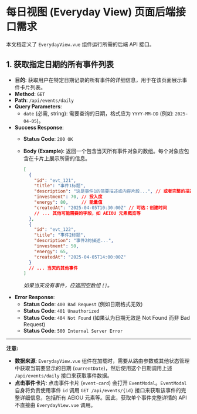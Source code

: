 # 每日视图 (Everyday View) 页面后端接口需求

本文档定义了 `EverydayView.vue` 组件运行所需的后端 API 接口。

## 1. 获取指定日期的所有事件列表

- **目的**: 获取用户在特定日期记录的所有事件的详细信息，用于在该页面展示事件卡片列表。
- **Method**: `GET`
- **Path**: `/api/events/daily`
- **Query Parameters**:
    - `date` (必需, string): 需要查询的日期，格式应为 `YYYY-MM-DD` (例如: `2025-04-05`)。
- **Success Response**:
    - **Status Code**: `200 OK`
    - **Body (Example)**: 返回一个包含当天所有事件对象的数组。每个对象应包含在卡片上展示所需的信息。

      ```json
      [
        {
          "id": "evt_121",
          "title": "事件1标题",
          "description": "这是事件1的简要描述或内容片段...", // 或者完整的描述，取决于设计
          "investment": 70, // 投入度
          "energy": 80,     // 能量值
          "createdAt": "2025-04-05T10:30:00Z" // 可选：创建时间
          // ... 其他可能需要的字段，如 AEIOU 元素概览等
        },
        {
          "id": "evt_122",
          "title": "事件2标题",
          "description": "事件2的描述...",
          "investment": 50,
          "energy": 65,
          "createdAt": "2025-04-05T14:00:00Z"
        }
        // ... 当天的其他事件
      ]
      ```
      *如果当天没有事件，应返回空数组 `[]`。*
- **Error Response**:
    - **Status Code**: `400 Bad Request` (例如日期格式无效)
    - **Status Code**: `401 Unauthorized`
    - **Status Code**: `404 Not Found` (如果认为日期无效是 Not Found 而非 Bad Request)
    - **Status Code**: `500 Internal Server Error`

---

**注意:**

*   **数据来源**: `EverydayView.vue` 组件在加载时，需要从路由参数或其他状态管理中获取当前要显示的日期 (`currentDate`)，然后使用这个日期调用上述 `/api/events/daily` 接口来获取事件数据。
*   **点击事件卡片**: 点击事件卡片 (`event-card`) 会打开 `EventModal`。`EventModal` 自身将负责使用事件 `id` 调用 `GET /api/events/{id}` 接口来获取该事件的完整详细信息，包括所有 AEIOU 元素等。因此，获取单个事件完整详情的 API 不直接由 `EverydayView.vue` 调用。
